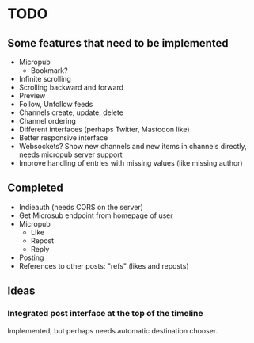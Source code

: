# TODO

## Some features that need to be implemented

- Micropub
  - Bookmark?
- Infinite scrolling
- Scrolling backward and forward
- Preview
- Follow, Unfollow feeds
- Channels create, update, delete
- Channel ordering
- Different interfaces (perhaps Twitter, Mastodon like)
- Better responsive interface
- Websockets? Show new channels and new items in channels directly, needs
  micropub server support
- Improve handling of entries with missing values (like missing author)

## Completed

- Indieauth (needs CORS on the server)
- Get Microsub endpoint from homepage of user
- Micropub
  - Like
  - Repost
  - Reply
- Posting
- References to other posts: "refs" (likes and reposts)

## Ideas

### Integrated post interface at the top of the timeline

Implemented, but perhaps needs automatic destination chooser.


